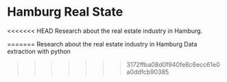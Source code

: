 # Hamburg Real State
<<<<<<< HEAD
Research about the real estate industry in Hamburg.

=======
Research about the real estate industry in Hamburg
Data extraction with python
>>>>>>> 3172ffba08d0f940fe8c6ecc61e0a0ddfcb90385
